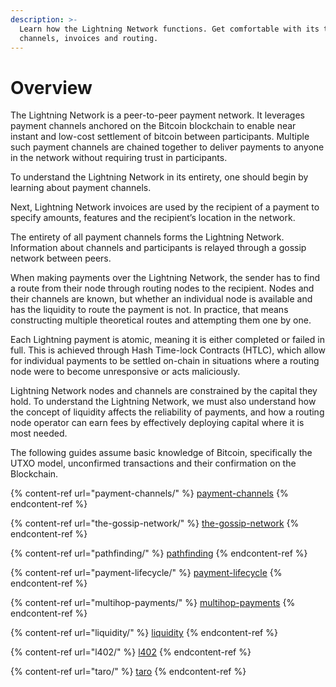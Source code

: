 ```yaml
---
description: >-
  Learn how the Lightning Network functions. Get comfortable with its topology,
  channels, invoices and routing.
---
```


# Overview

The Lightning Network is a peer-to-peer payment network. It leverages payment channels anchored on the Bitcoin blockchain to enable near instant and low-cost settlement of bitcoin between participants. Multiple such payment channels are chained together to deliver payments to anyone in the network without requiring trust in participants.

To understand the Lightning Network in its entirety, one should begin by learning about payment channels.

Next, Lightning Network invoices are used by the recipient of a payment to specify amounts, features and the recipient’s location in the network.

The entirety of all payment channels forms the Lightning Network. Information about channels and participants is relayed through a gossip network between peers.

When making payments over the Lightning Network, the sender has to find a route from their node through routing nodes to the recipient. Nodes and their channels are known, but whether an individual node is available and has the liquidity to route the payment is not. In practice, that means constructing multiple theoretical routes and attempting them one by one.

Each Lightning payment is atomic, meaning it is either completed or failed in full. This is achieved through Hash Time-lock Contracts (HTLC), which allow for individual payments to be settled on-chain in situations where a routing node were to become unresponsive or acts maliciously.

Lightning Network nodes and channels are constrained by the capital they hold. To understand the Lightning Network, we must also understand how the concept of liquidity affects the reliability of payments, and how a routing node operator can earn fees by effectively deploying capital where it is most needed.

The following guides assume basic knowledge of Bitcoin, specifically the UTXO model, unconfirmed transactions and their confirmation on the Blockchain.

{% content-ref url="payment-channels/" %}
[payment-channels](payment-channels/)
{% endcontent-ref %}

{% content-ref url="the-gossip-network/" %}
[the-gossip-network](the-gossip-network/)
{% endcontent-ref %}

{% content-ref url="pathfinding/" %}
[pathfinding](pathfinding/)
{% endcontent-ref %}

{% content-ref url="payment-lifecycle/" %}
[payment-lifecycle](payment-lifecycle/)
{% endcontent-ref %}

{% content-ref url="multihop-payments/" %}
[multihop-payments](multihop-payments/)
{% endcontent-ref %}

{% content-ref url="liquidity/" %}
[liquidity](liquidity/)
{% endcontent-ref %}

{% content-ref url="l402/" %}
[l402](l402/)
{% endcontent-ref %}

{% content-ref url="taro/" %}
[taro](taro/)
{% endcontent-ref %}
